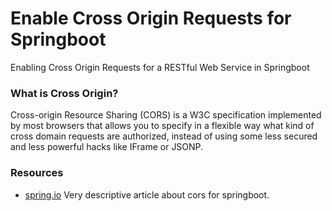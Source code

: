 # Enable Cross Origin Requests for Springboot
Enabling Cross Origin Requests for a RESTful Web Service in Springboot

### What is Cross Origin?
Cross-origin Resource Sharing (CORS) is a W3C specification implemented by most browsers that allows you to specify in a flexible way what kind of cross domain requests are authorized, instead of using some less secured and less powerful hacks like IFrame or JSONP.

### Resources
* [spring.io](https://spring.io/guides/gs/rest-service-cors/) Very descriptive article about cors for springboot.
